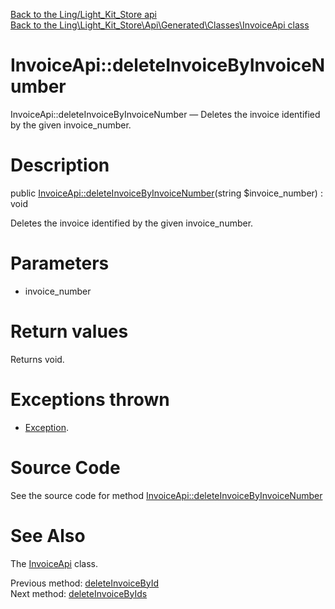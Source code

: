 [Back to the Ling/Light_Kit_Store api](https://github.com/lingtalfi/Light_Kit_Store/blob/master/doc/api/Ling/Light_Kit_Store.md)<br>
[Back to the Ling\Light_Kit_Store\Api\Generated\Classes\InvoiceApi class](https://github.com/lingtalfi/Light_Kit_Store/blob/master/doc/api/Ling/Light_Kit_Store/Api/Generated/Classes/InvoiceApi.md)


InvoiceApi::deleteInvoiceByInvoiceNumber
================



InvoiceApi::deleteInvoiceByInvoiceNumber — Deletes the invoice identified by the given invoice_number.




Description
================


public [InvoiceApi::deleteInvoiceByInvoiceNumber](https://github.com/lingtalfi/Light_Kit_Store/blob/master/doc/api/Ling/Light_Kit_Store/Api/Generated/Classes/InvoiceApi/deleteInvoiceByInvoiceNumber.md)(string $invoice_number) : void




Deletes the invoice identified by the given invoice_number.




Parameters
================


- invoice_number

    


Return values
================

Returns void.


Exceptions thrown
================

- [Exception](http://php.net/manual/en/class.exception.php).&nbsp;







Source Code
===========
See the source code for method [InvoiceApi::deleteInvoiceByInvoiceNumber](https://github.com/lingtalfi/Light_Kit_Store/blob/master/Api/Generated/Classes/InvoiceApi.php#L371-L377)


See Also
================

The [InvoiceApi](https://github.com/lingtalfi/Light_Kit_Store/blob/master/doc/api/Ling/Light_Kit_Store/Api/Generated/Classes/InvoiceApi.md) class.

Previous method: [deleteInvoiceById](https://github.com/lingtalfi/Light_Kit_Store/blob/master/doc/api/Ling/Light_Kit_Store/Api/Generated/Classes/InvoiceApi/deleteInvoiceById.md)<br>Next method: [deleteInvoiceByIds](https://github.com/lingtalfi/Light_Kit_Store/blob/master/doc/api/Ling/Light_Kit_Store/Api/Generated/Classes/InvoiceApi/deleteInvoiceByIds.md)<br>

